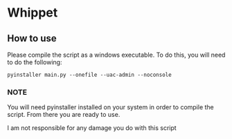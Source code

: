 # Whippet

## How to use
Please compile the script as a windows executable. To do this, you will need to do the following:

`pyinstaller main.py --onefile --uac-admin --noconsole`

### NOTE
You will need pyinstaller installed on your system in order to compile the script. From there you are ready to use.

I am not responsible for any damage you do with this script
